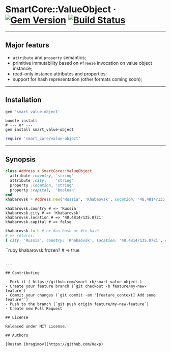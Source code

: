 # SmartCore::ValueObject &middot; [![Gem Version](https://badge.fury.io/rb/smart_value-object.svg)](https://badge.fury.io/rb/smart_value-object) [![Build Status](https://travis-ci.org/smart-rb/smart_value-object.svg?branch=master)](https://travis-ci.org/smart-rb/smart_value-object)

---

## Major featurs

- `attribute` and `property` semantics;
- primitive immutability based on `#freeze` invocation on value object instance;
- read-only instance attributes and properties;
- support for hash representation (other formats coming soon);

---

## Installation

```ruby
gem 'smart_value-object'
```

```shell
bundle install
# --- or ---
gem install smart_value-object
```

```ruby
require 'smart_core/value-object'
```

---

## Synopsis

```ruby
class Address < SmartCore::ValueObject
  attribute :country, 'string'
  attribute :city,    'string'
  property :location, 'string'
  property :capital,  'boolean'
end
khabarovsk = Address.new('Russia', 'Khabaovsk', location: '48.4814/135.0721', capital: false)
```

```
khabarovsk.country # => 'Russia'
khabarovsk.city # => 'Khabarovsk'
khabarovsk.location # => '48.4814/135.0721'
khabarovsk.capital # => false
```

```ruby
khabarovsk.to_h # or #as_hash or #to_hash
# => returns:
{ city: 'Russia', country: 'Khabaovsk', location: '48.4814/135.0721', capital: false }
```

``ruby
khabarovsk.frozen? # => true
```

---

## Contributing

- Fork it ( https://github.com/smart-rb/smart_value-object )
- Create your feature branch (`git checkout -b feature/my-new-feature`)
- Commit your changes (`git commit -am '[feature_context] Add some feature'`)
- Push to the branch (`git push origin feature/my-new-feature`)
- Create new Pull Request

## License

Released under MIT License.

## Authors

[Rustam Ibragimov](https://github.com/0exp)
